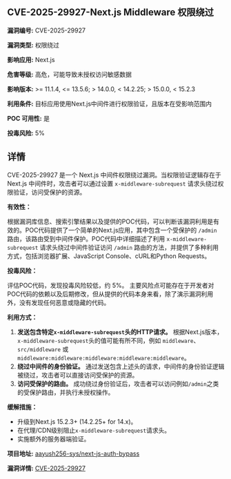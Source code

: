 ## CVE-2025-29927-Next.js Middleware 权限绕过

**漏洞编号:** CVE-2025-29927

**漏洞类型:** 权限绕过

**影响应用:** Next.js

**危害等级:** 高危，可能导致未授权访问敏感数据

**影响版本:** >= 11.1.4, <= 13.5.6; > 14.0.0, < 14.2.25; > 15.0.0, < 15.2.3

**利用条件:** 目标应用使用Next.js中间件进行权限验证，且版本在受影响范围内

**POC 可用性:** 是

**投毒风险:** 5%

## 详情

CVE-2025-29927 是一个 Next.js 中间件权限绕过漏洞。当权限验证逻辑存在于 Next.js 中间件时，攻击者可以通过设置 `x-middleware-subrequest` 请求头绕过权限验证，访问受保护的资源。

**有效性：**

根据漏洞库信息、搜索引擎结果以及提供的POC代码，可以判断该漏洞利用是有效的。POC代码提供了一个简单的Next.js应用，其中包含一个受保护的 `/admin` 路由，该路由受到中间件保护。POC代码中详细描述了利用 `x-middleware-subrequest` 请求头绕过中间件验证访问 `/admin` 路由的方法，并提供了多种利用方式，包括浏览器扩展、JavaScript Console、cURL和Python Requests。

**投毒风险：**

评估POC代码，发现投毒风险较低，约 5%。 主要风险点可能存在于开发者对POC代码的依赖以及后期修改，但从提供的代码本身来看，除了演示漏洞利用外，没有发现任何恶意或隐藏的代码。

**利用方式：**

1.  **发送包含特定`x-middleware-subrequest`头的HTTP请求。** 根据Next.js版本，`x-middleware-subrequest`头的值可能有所不同，例如 `middleware`、`src/middleware` 或 `middleware:middleware:middleware:middleware:middleware`。
2.  **绕过中间件的身份验证。** 通过发送包含上述头的请求，中间件的身份验证逻辑被绕过，攻击者可以直接访问受保护的资源。
3.  **访问受保护的路由。** 成功绕过身份验证后，攻击者可以访问例如`/admin`之类的受保护路由，并执行未授权操作。

**缓解措施：**

*   升级到Next.js 15.2.3+ (14.2.25+ for 14.x)。
*   在代理/CDN级别阻止`x-middleware-subrequest`请求头。
*   实施额外的服务器端验证。

**项目地址:** [aayush256-sys/next-js-auth-bypass](https://github.com/aayush256-sys/next-js-auth-bypass)

**漏洞详情:** [CVE-2025-29927](https://nvd.nist.gov/vuln/detail/CVE-2025-29927)